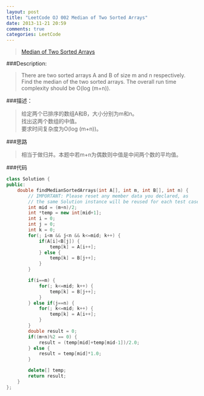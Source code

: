 ```yaml
---
layout: post
title: "LeetCode OJ 002 Median of Two Sorted Arrays"
date: 2013-11-21 20:59
comments: true
categories: LeetCode
---
```

>[Median of Two Sorted Arrays](http://oj.leetcode.com/problems/median-of-two-sorted-arrays/)

###Description:
>There are two sorted arrays A and B of size m and n respectively.   
>Find the median of the two sorted arrays. The overall run time complexity should be O(log (m+n)).
<!--more-->
###描述：
>给定两个已排序的数组A和B，大小分别为m和n。  
>找出这两个数组的中值。  
>要求时间复杂度为O(log (m+n))。  

###思路
>相当于做归并。本题中若m+n为偶数则中值是中间两个数的平均值。

###代码
```cpp
class Solution {
public:
    double findMedianSortedArrays(int A[], int m, int B[], int n) {
        // IMPORTANT: Please reset any member data you declared, as
        // the same Solution instance will be reused for each test case.
        int mid = (m+n)/2;
        int *temp = new int[mid+1];
        int i = 0;
        int j = 0;
        int k = 0;
        for(; i<m && j<n && k<=mid; k++) {
        	if(A[i]<B[j]) {
        		temp[k] = A[i++];
        	} else {
        		temp[k] = B[j++];
        	}
        }

        if(i==m) {
        	for(; k<=mid; k++) {
        		temp[k] = B[j++];
        	}
        } else if(j==n) {
        	for(; k<=mid; k++) {
        		temp[k] = A[i++];
        	}
        }
        double result = 0;
        if((m+n)%2 == 0) {
        	result = (temp[mid]+temp[mid-1])/2.0;
        } else {
        	result = temp[mid]*1.0;
        }

        delete[] temp;
        return result;
    }
};
```